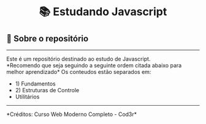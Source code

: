 <h1 align="center">
  📚 Estudando Javascript
</h1>

## :rocket: Sobre o repositório
<hr>
Este é um repositório destinado ao estudo de Javascript.<br>
*Recomendo que seja seguindo a seguinte ordem citada abaixo para melhor aprendizado*
Os conteudos estão separados em:<br>
  <ul>
    <li>1) Fundamentos</li>
    <li>2) Estruturas de Controle</li>
    <li>Utilitários</li>
  </ul>
<hr>
*Créditos: Curso Web Moderno Completo - Cod3r*
